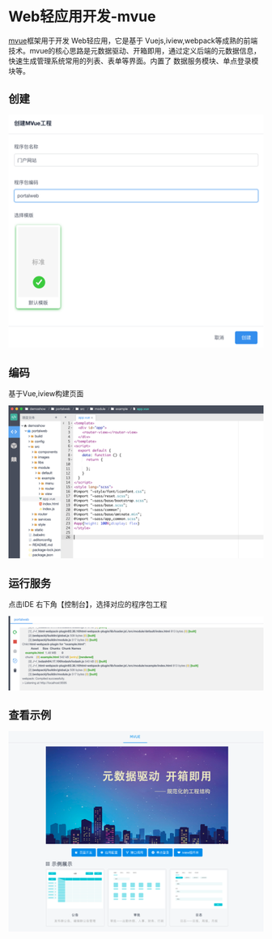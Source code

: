 # Web轻应用开发-mvue

[mvue](http://dev.bingocc.com/mvue/)框架用于开发 Web轻应用，它是基于 Vuejs,iview,webpack等成熟的前端技术。mvue的核心思路是元数据驱动、开箱即用，通过定义后端的元数据信息，快速生成管理系统常用的列表、表单等界面。内置了 数据服务模块、单点登录模块等。


## 创建

![](./assets/mvue_1.png)

## 编码

基于Vue,iview构建页面

![](./assets/mvue_2.png)

## 运行服务

点击IDE 右下角【控制台】，选择对应的程序包工程

![](./assets/mvue_3.png)

## 查看示例

![](./assets/mvue_4.png)